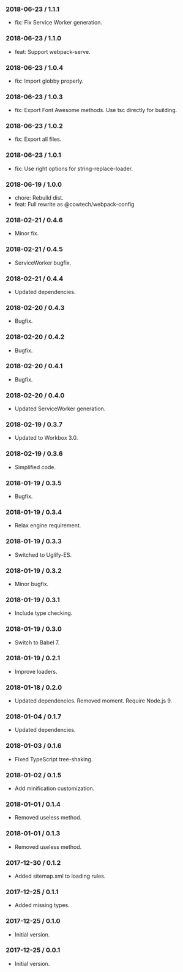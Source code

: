 ### 2018-06-23 / 1.1.1

* fix: Fix Service Worker generation.

### 2018-06-23 / 1.1.0

* feat: Support webpack-serve.

### 2018-06-23 / 1.0.4

* fix: Import globby properly.

### 2018-06-23 / 1.0.3

* fix: Export Font Awesome methods. Use tsc directly for building.

### 2018-06-23 / 1.0.2

* fix: Export all files.

### 2018-06-23 / 1.0.1

* fix: Use right options for string-replace-loader.

### 2018-06-19 / 1.0.0

* chore: Rebuild dist.
* feat: Full rewrite as @cowtech/webpack-config

### 2018-02-21 / 0.4.6

* Minor fix.

### 2018-02-21 / 0.4.5

* ServiceWorker bugfix.

### 2018-02-21 / 0.4.4

* Updated dependencies.

### 2018-02-20 / 0.4.3

* Bugfix.

### 2018-02-20 / 0.4.2

* Bugfix.

### 2018-02-20 / 0.4.1

* Bugfix.

### 2018-02-20 / 0.4.0

* Updated ServiceWorker generation.

### 2018-02-19 / 0.3.7

* Updated to Workbox 3.0.

### 2018-02-19 / 0.3.6

* Simplified code.

### 2018-01-19 / 0.3.5

* Bugfix.

### 2018-01-19 / 0.3.4

* Relax engine requirement.

### 2018-01-19 / 0.3.3

* Switched to Uglify-ES.

### 2018-01-19 / 0.3.2

* Minor bugfix.

### 2018-01-19 / 0.3.1

* Include type checking.

### 2018-01-19 / 0.3.0

* Switch to Babel 7.

### 2018-01-19 / 0.2.1

* Improve loaders.

### 2018-01-18 / 0.2.0

* Updated dependencies. Removed moment. Require Node.js 9.

### 2018-01-04 / 0.1.7

* Updated dependencies.

### 2018-01-03 / 0.1.6

* Fixed TypeScript tree-shaking.

### 2018-01-02 / 0.1.5

* Add minification customization.

### 2018-01-01 / 0.1.4

* Removed useless method.

### 2018-01-01 / 0.1.3

* Removed useless method.

### 2017-12-30 / 0.1.2

* Added sitemap.xml to loading rules.

### 2017-12-25 / 0.1.1

* Added missing types.

### 2017-12-25 / 0.1.0

* Initial version.

### 2017-12-25 / 0.0.1

* Initial version.
